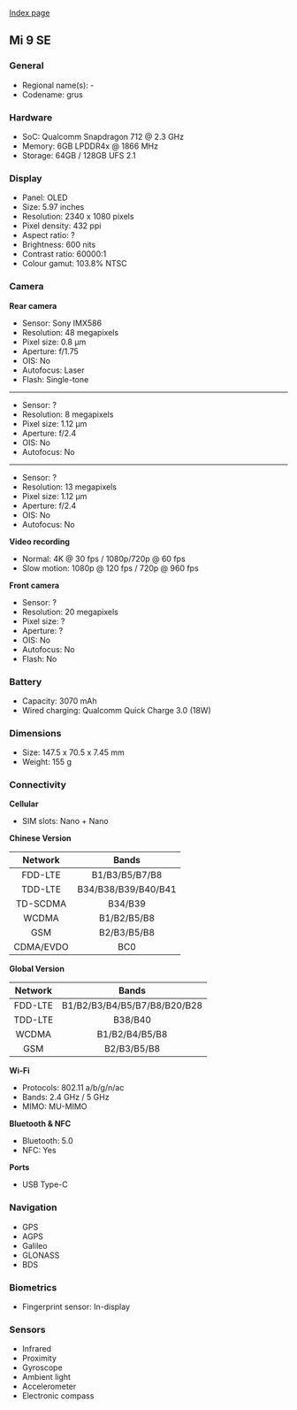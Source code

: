 [Index page](../../)

## Mi 9 SE

### General

* Regional name(s): -
* Codename: grus

### Hardware

* SoC: Qualcomm Snapdragon 712 @ 2.3 GHz
* Memory: 6GB LPDDR4x @ 1866 MHz
* Storage: 64GB / 128GB UFS 2.1

### Display

* Panel: OLED
* Size: 5.97 inches
* Resolution: 2340 x 1080 pixels
* Pixel density: 432 ppi
* Aspect ratio: ?
* Brightness: 600 nits
* Contrast ratio: 60000:1
* Colour gamut: 103.8% NTSC

### Camera

**Rear camera**

* Sensor: Sony IMX586
* Resolution: 48 megapixels
* Pixel size: 0.8 µm
* Aperture: f/1.75
* OIS: No
* Autofocus: Laser
* Flash: Single-tone

---

* Sensor: ?
* Resolution: 8 megapixels
* Pixel size: 1.12 µm
* Aperture: f/2.4
* OIS: No
* Autofocus: No

---

* Sensor: ?
* Resolution: 13 megapixels
* Pixel size: 1.12 µm
* Aperture: f/2.4
* OIS: No
* Autofocus: No

**Video recording**

* Normal: 4K @ 30 fps / 1080p/720p @ 60 fps
* Slow motion: 1080p @ 120 fps / 720p @ 960 fps

**Front camera**

* Sensor: ?
* Resolution: 20 megapixels
* Pixel size: ?
* Aperture: ?
* OIS: No
* Autofocus: No
* Flash: No

### Battery

* Capacity: 3070 mAh
* Wired charging: Qualcomm Quick Charge 3.0 (18W)

### Dimensions

* Size: 147.5 x 70.5 x 7.45 mm
* Weight: 155 g

### Connectivity

**Cellular**

* SIM slots: Nano + Nano

**Chinese Version**

|  Network  |   Bands   |
|:---------:|:-------------------:|
|  FDD-LTE  |    B1/B3/B5/B7/B8   |
|   TDD-LTE  | B34/B38/B39/B40/B41 |
|  TD-SCDMA |       B34/B39       |
|   WCDMA   |     B1/B2/B5/B8     |
|    GSM    |     B2/B3/B5/B8     |
| CDMA/EVDO |         BC0         |

**Global Version**

| Network | Bands |
|:---------:|:--------------------------------:|
| FDD-LTE | B1/B2/B3/B4/B5/B7/B8/B20/B28 |
| TDD-LTE | B38/B40 |
| WCDMA | B1/B2/B4/B5/B8 |
| GSM | B2/B3/B5/B8 |

**Wi-Fi**

* Protocols: 802.11 a/b/g/n/ac
* Bands: 2.4 GHz / 5 GHz
* MIMO: MU-MIMO

**Bluetooth & NFC**

* Bluetooth: 5.0
* NFC: Yes

**Ports**

* USB Type-C

### Navigation

* GPS
* AGPS
* Galileo
* GLONASS
* BDS

### Biometrics

* Fingerprint sensor: In-display

### Sensors

* Infrared
* Proximity
* Gyroscope
* Ambient light
* Accelerometer
* Electronic compass
